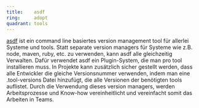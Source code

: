 ```yaml
---
title:    asdf  
ring:     adopt  
quadrant: tools
---
```


[asdf][asdf] ist ein command line basiertes version management tool für allerlei Systeme und tools. Statt separate version
managers für Systeme wie z.B. node, maven, ruby, etc. zu verwenden, kann asdf alle gleichzeitig Verwalten. Dafür
verwendet asdf ein Plugin-System, die man pro tool installieren muss. In Projekte kann zusätzlich sicher gestellt
werden, dass alle Entwickler die gleiche Versionsnummer verwenden, indem man eine .tool-versions Datei hinzufügt, die
alle Versionen der benötigten tools auflistet. Durch die Verwendung dieses version managers, werden Arbeitsprozesse und
Know-how vereinheitlicht und vereinfacht somit das Arbeiten in Teams.

[asdf]: https://asdf-vm.com/
